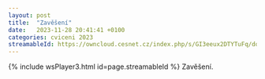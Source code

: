 ```yaml
---
layout: post
title:  "Zavěšení"
date:   2023-11-28 20:41:41 +0100
categories: cviceni 2023
streamableId: https://owncloud.cesnet.cz/index.php/s/GI3eeux2DTYTuFq/download
---
```

{% include wsPlayer3.html id=page.streamableId %}
Zavěšení.
